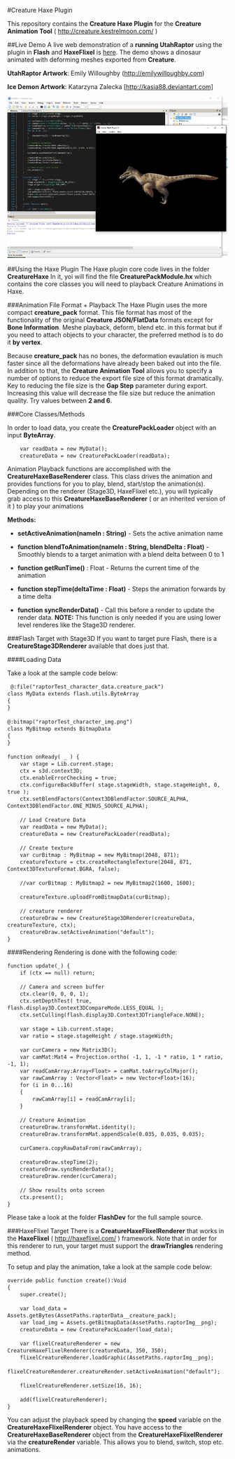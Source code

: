 #Creature Haxe Plugin

This repository contains the **Creature Haxe Plugin** for the **Creature Animation Tool** ( http://creature.kestrelmoon.com/ )


##Live Demo
A live web demonstration of a **running UtahRaptor** using the plugin in **Flash** and **HaxeFlixel** is [here](http://www.kestrelmoon.com/creature/WebDemo/demo_flash.html). The demo shows a dinosaur animated with deforming meshes exported from **Creature**.



**UtahRaptor Artwork**: Emily Willoughby (http://emilywilloughby.com) 

**Ice Demon Artwork**: Katarzyna Zalecka [http://kasia88.deviantart.com]

![Alt text](https://github.com/kestrelm/Creature_Haxe/blob/master/logo1.png)

##Using the Haxe Plugin
The Haxe plugin core code lives in the folder **CreatureHaxe** In it, yoi will find the file **CreaturePackModule.hx** which contains the core classes you will need to playback Creature Animations in Haxe.

###Animation File Format + Playback
The Haxe Plugin uses the more compact **creature_pack** format. This file format has most of the functionality of the original **Creature JSON/FlatData** formats except for **Bone Information**. Meshe playback, deform, blend etc. in this format but if you need to attach objects to your character, the preferred method is to do it **by vertex**.

Because **creature_pack** has no bones, the deformation evaulation is much faster since all the deformations have already been baked out into the file. In addition to that, the **Creature Animation Tool** allows you to specify a number of options to reduce the export file size of this format dramatically. Key to reducing the file size is the **Gap Step** parameter during export. Increasing this value will decrease the file size but reduce the animation quality. Try values between **2 and 6**.

###Core Classes/Methods

In order to load data, you create the **CreaturePackLoader** object with an input **ByteArray**.

		var readData = new MyData();
		creatureData = new CreaturePackLoader(readData);

Animation Playback functions are accomplished with the **CreatureHaxeBaseRenderer** class. This class drives the animation and provides functions for you to play, blend, start/stop the animation(s).
Depending on the renderer (Stage3D, HaxeFlixel etc.), you will typically grab access to this **CreatureHaxeBaseRenderer** ( or an inherited version of it ) to play your animations

**Methods:**

- **setActiveAnimation(nameIn : String)** - Sets the active animation name

- **function blendToAnimation(nameIn : String, blendDelta : Float)** - Smoothly blends to a target animation with a blend delta between 0 to 1

- **function getRunTime()** : Float - Returns the current time of the animation

- **function stepTime(deltaTime : Float)** - Steps the animation forwards by a time delta

- **function syncRenderData()** - Call this before a render to update the render data. **NOTE:** This function is only needed if you are using lower level renderes like the Stage3D renderer.

###Flash Target with Stage3D
If you want to target pure Flash, there is a **CreatureStage3DRenderer** available that does just that.

####Loading Data

Take a look at the sample code below:

	 @:file("raptorTest_character_data.creature_pack")
	class MyData extends flash.utils.ByteArray
	{   
	}

	@:bitmap("raptorTest_character_img.png")
	class MyBitmap extends BitmapData
	{
	}

	function onReady( _ ) {
		var stage = Lib.current.stage;
		ctx = s3d.context3D;
		ctx.enableErrorChecking = true;
		ctx.configureBackBuffer( stage.stageWidth, stage.stageHeight, 0, true );
		ctx.setBlendFactors(Context3DBlendFactor.SOURCE_ALPHA, Context3DBlendFactor.ONE_MINUS_SOURCE_ALPHA);
		
		// Load Creature Data
		var readData = new MyData();
		creatureData = new CreaturePackLoader(readData);

		// Create texture
		var curBitmap : MyBitmap = new MyBitmap(2048, 871);
		creatureTexture = ctx.createRectangleTexture(2048, 871, Context3DTextureFormat.BGRA, false);
		
		//var curBitmap : MyBitmap2 = new MyBitmap2(1600, 1600);
		
		creatureTexture.uploadFromBitmapData(curBitmap);
		
		// creature renderer
		creatureDraw = new CreatureStage3DRenderer(creatureData, creatureTexture, ctx);
		creatureDraw.setActiveAnimation("default");
	}

####Rendering
Rendering is done with the following code:

	function update(_) {
		if (ctx == null) return;
		
		// Camera and screen buffer
		ctx.clear(0, 0, 0, 1);
		ctx.setDepthTest( true, flash.display3D.Context3DCompareMode.LESS_EQUAL );
		ctx.setCulling(flash.display3D.Context3DTriangleFace.NONE);
		
		var stage = Lib.current.stage;
		var ratio = stage.stageHeight / stage.stageWidth;
		
		var curCamera = new Matrix3D();
		var camMat:Mat4 = Projection.ortho( -1, 1, -1 * ratio, 1 * ratio, -1, 1);
		var readCamArray:Array<Float> = camMat.toArrayColMajor();
		var rawCamArray : Vector<Float> = new Vector<Float>(16);
		for (i in 0...16)
		{
			rawCamArray[i] = readCamArray[i];
		}
		
		// Creature Animation
		creatureDraw.transformMat.identity();
		creatureDraw.transformMat.appendScale(0.035, 0.035, 0.035);
		
		curCamera.copyRawDataFrom(rawCamArray);
		
		creatureDraw.stepTime(2);
		creatureDraw.syncRenderData();
		creatureDraw.render(curCamera);
		
		// Show results onto screen
		ctx.present();
	}

Please take a look at the folder **FlashDev** for the full sample source.

###HaxeFlixel Target
There is a **CreatureHaxeFlixelRenderer** that works in the **HaxeFlixel** ( http://haxeflixel.com/ ) framework. Note that in order for this renderer to run, your target must support the **drawTriangles** rendering method.

To setup and play the animation, take a look at the sample code below:

	override public function create():Void
	{
		super.create();
		
		var load_data = Assets.getBytes(AssetPaths.raptorData__creature_pack);
		var load_img = Assets.getBitmapData(AssetPaths.raptorImg__png);
		creatureData = new CreaturePackLoader(load_data);
		
		var flixelCreatureRenderer = new CreatureHaxeFlixelRenderer(creatureData, 350, 350);
		flixelCreatureRenderer.loadGraphic(AssetPaths.raptorImg__png);
		flixelCreatureRenderer.creatureRender.setActiveAnimation("default");
		
		flixelCreatureRenderer.setSize(16, 16);
		
		add(flixelCreatureRenderer);
	}

You can adjust the playback speed by changing the **speed** variable on the **CreatureHaxeFlixelRenderer** object. You have access to the **CreatureHaxeBaseRenderer** object from the **CreatureHaxeFlixelRenderer** via the **creatureRender** variable. This allows you to blend, switch, stop etc. animations.